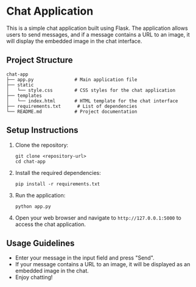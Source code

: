 # Chat Application

This is a simple chat application built using Flask. The application allows users to send messages, and if a message contains a URL to an image, it will display the embedded image in the chat interface.

## Project Structure

```
chat-app
├── app.py               # Main application file
├── static
│   └── style.css        # CSS styles for the chat application
├── templates
│   └── index.html       # HTML template for the chat interface
├── requirements.txt      # List of dependencies
└── README.md            # Project documentation
```

## Setup Instructions

1. Clone the repository:
   ```
   git clone <repository-url>
   cd chat-app
   ```

2. Install the required dependencies:
   ```
   pip install -r requirements.txt
   ```

3. Run the application:
   ```
   python app.py
   ```

4. Open your web browser and navigate to `http://127.0.0.1:5000` to access the chat application.

## Usage Guidelines

- Enter your message in the input field and press "Send".
- If your message contains a URL to an image, it will be displayed as an embedded image in the chat.
- Enjoy chatting!